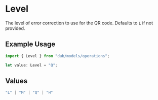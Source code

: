 # Level

The level of error correction to use for the QR code. Defaults to `L` if not provided.

## Example Usage

```typescript
import { Level } from "dub/models/operations";

let value: Level = "Q";
```

## Values

```typescript
"L" | "M" | "Q" | "H"
```